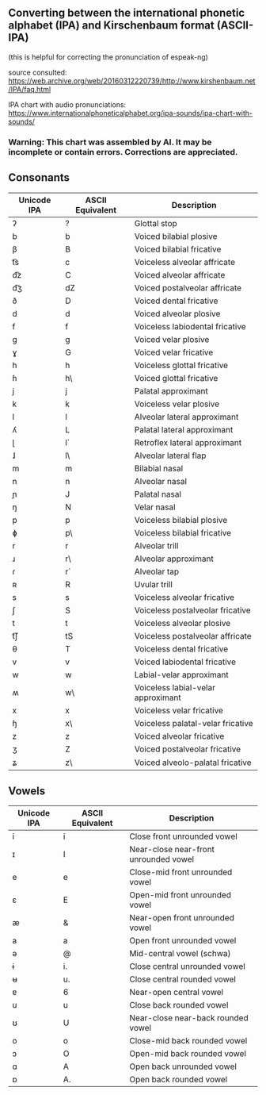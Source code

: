 ## Converting between the international phonetic alphabet (IPA) and Kirschenbaum format (ASCII-IPA)

(this is helpful for correcting the pronunciation of espeak-ng)

source consulted: https://web.archive.org/web/20160312220739/http://www.kirshenbaum.net/IPA/faq.html

IPA chart with audio pronunciations:  https://www.internationalphoneticalphabet.org/ipa-sounds/ipa-chart-with-sounds/


###  Warning:  This chart was assembled by AI.  It may be incomplete or contain errors.  Corrections are appreciated.




## Consonants

| Unicode IPA | ASCII Equivalent | Description                              |
|-------------|------------------|------------------------------------------|
| ʔ           | ?                | Glottal stop                             |
| b           | b                | Voiced bilabial plosive                  |
| β           | B                | Voiced bilabial fricative                |
| t͡s          | c                | Voiceless alveolar affricate             |
| d͡z          | C                | Voiced alveolar affricate                |
| d͡ʒ          | dZ               | Voiced postalveolar affricate            |
| ð           | D                | Voiced dental fricative                  |
| d           | d                | Voiced alveolar plosive                  |
| f           | f                | Voiceless labiodental fricative          |
| g           | g                | Voiced velar plosive                     |
| ɣ           | G                | Voiced velar fricative                   |
| h           | h                | Voiceless glottal fricative              |
| ɦ           | h\               | Voiced glottal fricative                 |
| j           | j                | Palatal approximant                      |
| k           | k                | Voiceless velar plosive                  |
| l           | l                | Alveolar lateral approximant             |
| ʎ           | L                | Palatal lateral approximant              |
| ɭ           | l`               | Retroflex lateral approximant            |
| ɺ           | l\               | Alveolar lateral flap                    |
| m           | m                | Bilabial nasal                           |
| n           | n                | Alveolar nasal                           |
| ɲ           | J                | Palatal nasal                            |
| ŋ           | N                | Velar nasal                              |
| p           | p                | Voiceless bilabial plosive               |
| ɸ           | p\               | Voiceless bilabial fricative             |
| r           | r                | Alveolar trill                           |
| ɹ           | r\               | Alveolar approximant                     |
| ɾ           | r`               | Alveolar tap                             |
| ʀ           | R                | Uvular trill                             |
| s           | s                | Voiceless alveolar fricative             |
| ʃ           | S                | Voiceless postalveolar fricative         |
| t           | t                | Voiceless alveolar plosive               |
| t͡ʃ          | tS               | Voiceless postalveolar affricate         |
| θ           | T                | Voiceless dental fricative               |
| v           | v                | Voiced labiodental fricative             |
| w           | w                | Labial-velar approximant                 |
| ʍ           | w\               | Voiceless labial-velar approximant       |
| x           | x                | Voiceless velar fricative                |
| ɧ           | x\               | Voiceless palatal-velar fricative        |
| z           | z                | Voiced alveolar fricative                |
| ʒ           | Z                | Voiced postalveolar fricative            |
| ʑ           | z\               | Voiced alveolo-palatal fricative         |

## Vowels

| Unicode IPA | ASCII Equivalent | Description                              |
|-------------|------------------|------------------------------------------|
| i           | i                | Close front unrounded vowel              |
| ɪ           | I                | Near-close near-front unrounded vowel    |
| e           | e                | Close-mid front unrounded vowel          |
| ɛ           | E                | Open-mid front unrounded vowel           |
| æ           | &                | Near-open front unrounded vowel          |
| a           | a                | Open front unrounded vowel               |
| ə           | @                | Mid-central vowel (schwa)                |
| ɨ           | i.               | Close central unrounded vowel            |
| ʉ           | u.               | Close central rounded vowel              |
| ɐ           | 6                | Near-open central vowel                  |
| u           | u                | Close back rounded vowel                 |
| ʊ           | U                | Near-close near-back rounded vowel       |
| o           | o                | Close-mid back rounded vowel             |
| ɔ           | O                | Open-mid back rounded vowel              |
| ɑ           | A                | Open back unrounded vowel                |
| ɒ           | A.               | Open back rounded vowel                  |
